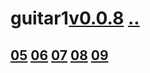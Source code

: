 # guitar1[v0.0.8](https://github.com/shanuan/guitar1/edit/master/2020/08/README.md) [..](..)
## [05](05) [06](06) [07](07) [08](08) [09](09)
